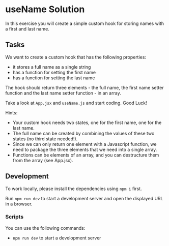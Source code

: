 # useName Solution

In this exercise you will create a simple custom hook for storing names with a first and last name.

## Tasks

We want to create a custom hook that has the following properties:

- it stores a full name as a single string
- has a function for setting the first name
- has a function for setting the last name

The hook should return three elements - the full name, the first name setter function and the last name setter function - in an array.

Take a look at `App.jsx` and `useName.js` and start coding. Good Luck!

Hints:

- Your custom hook needs two states, one for the first name, one for the last name.
- The full name can be created by combining the values of these two states (no third state needed!).
- Since we can only return one element with a Javascript function, we need to package the three elements that we need into a single array.
- Functions can be elements of an array, and you can destructure them from the array (see App.jsx).

## Development

To work locally, please install the dependencies using `npm i` first.

Run `npm run dev` to start a development server and open the displayed URL in a browser.

### Scripts

You can use the following commands:

- `npm run dev` to start a development server
